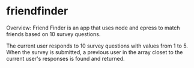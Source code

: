 # friendfinder

Overview: Friend Finder is an app that uses node and epress to match friends based on 10 survey questions.

The current user responds to 10 survey questions with values from 1 to 5. When the survey is submitted, a previous user in the array closet to the current user's responses is found and returned.

